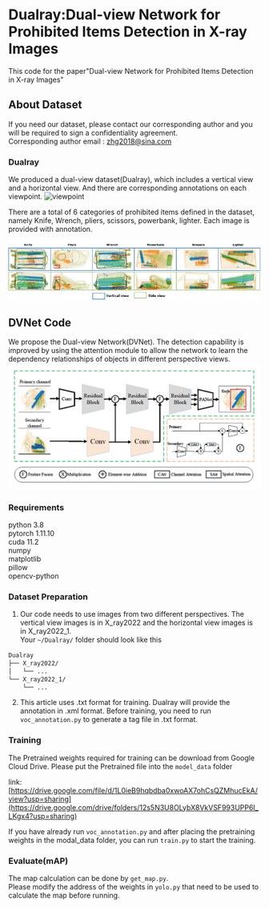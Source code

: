 # Dualray:Dual-view Network for Prohibited Items Detection in X-ray Images
This code for the paper"Dual-view Network for Prohibited Items Detection in X-ray Images"  

## About Dataset
If you need our dataset, please contact our corresponding author and you will be required to sign a confidentiality agreement.  
Corresponding author email : zhg2018@sina.com  
### Dualray
We produced a dual-view dataset(Dualray), which includes a vertical view and a horizontal view. And there are corresponding annotations on each viewpoint.
![viewpoint](https://github.com/zhg-SZPT/Dualray/blob/main/img/viewpoint.png)

There are a total of 6 categories of prohibited items defined in the dataset, namely Knife, Wrench, pliers, scissors, powerbank, lighter. Each image is provided with annotation.   

![prohibiteditems](https://github.com/zhg-SZPT/Dualray/blob/main/img/prohibited%20items.png)


## DVNet Code
We propose the Dual-view Network(DVNet). The detection capability is improved by using the attention module to allow the network to learn the dependency relationships of objects in different perspective views.   
![framework](https://github.com/zhg-SZPT/Dualray/blob/main/img/framework.png)


### Requirements
python 3.8  
pytorch 1.11.10  
cuda 11.2  
numpy  
matplotlib  
pillow  
opencv-python   


### Dataset Preparation 
1. Our code needs to use images from two different perspectives. The vertical view images is in X_ray2022 and the horizontal view images is in X_ray2022_1.   
Your `~/Dualray/` folder should look like this  
```
Dualray
├── X_ray2022/
│   └── ...
└── X_ray2022_1/
    └── ...
```
2. This article uses .txt format for training. Dualray will provide the annotation in .xml format. Before training, you need to run `voc_annotation.py` to generate a tag file in .txt format. 


### Training
The Pretrained weights required for training can be download from Google Cloud Drive.
Please put the Pretrained file into the `model_data` folder  
<!-- link:https://drive.google.com/file/d/1L0ieB9hqbdba0xwoAX7ohCsQZMhucEkA/view?usp=sharing -->
link:[https://drive.google.com/file/d/1L0ieB9hqbdba0xwoAX7ohCsQZMhucEkA/view?usp=sharing](https://drive.google.com/drive/folders/12s5N3U8OLybX8VkVSF993UPP6I_LKgx4?usp=sharing)

If you have already run `voc_annotation.py` and after placing the pretraining weights in the modal_data folder, you can run `train.py` to start the training.   

### Evaluate(mAP)
The map calculation can be done by `get_map.py`.    
Please modify the address of the weights in `yolo.py` that need to be used to calculate the map before running.
